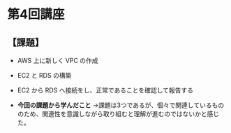 # 第4回講座
## 【課題】
- AWS 上に新しく VPC の作成
- EC2 と RDS の構築
- EC2 から RDS へ接続をし、正常であることを確認して報告する 

- **今回の課題から学んだこと**
→課題は3つであるが、個々で関連しているもののため、関連性を意識しながら取り組むと理解が進むのではないかと感じた。